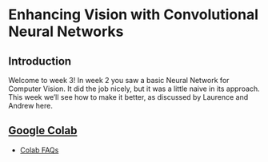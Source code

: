 # Enhancing Vision with Convolutional Neural Networks
## Introduction
Welcome to week 3! In week 2 you saw a basic Neural Network for Computer Vision. It did the job nicely, but it was a little naive in its approach. This week we’ll see how to make it better, as discussed by Laurence and Andrew here.

## [Google Colab](https://colab.research.google.com)
* [Colab FAQs](https://research.google.com/colaboratory/faq.html)

